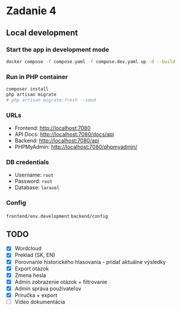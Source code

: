 # Zadanie 4

## Local development

### Start the app in development mode

```bash
docker compose -f compose.yaml -f compose.dev.yaml up -d --build
```

### Run in PHP container

```bash
composer install
php artisan migrate
# php artisan migrate:fresh --seed
```

### URLs

- Frontend: [http://localhost:7080](http://localhost:7080)
- API Docs: [http://localhost:7080/docs/api](http://localhost:7080/docs/api)
- Backend: [http://localhost:7080/api](http://localhost:7080/api)
- PHPMyAdmin: [http://localhost:7080/phpmyadmin/](http://localhost:7080/phpmyadmin/)

### DB credentials

- Username: `root`
- Password: `root`
- Database: `laravel`

### Config

`frontend/env.development`
`backend/config`

## TODO

- [X]  Wordcloud
- [X]  Preklad (SK, EN)
- [X]  Porovnanie historického hlasovania - pridať aktuálne výsledky
- [X]  Export otázok
- [X]  Zmena hesla
- [X]  Admin zobrazenie otázok + filtrovanie
- [X]  Admin správa použivateľov
- [X]  Príručka + export
- [ ]  Video dokumentácia

